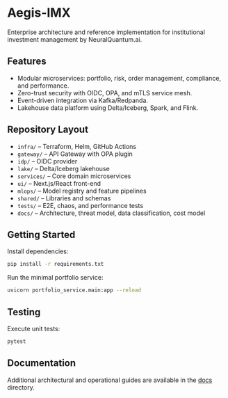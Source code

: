 # Aegis-IMX

Enterprise architecture and reference implementation for institutional investment management by NeuralQuantum.ai.

## Features
- Modular microservices: portfolio, risk, order management, compliance, and performance.
- Zero-trust security with OIDC, OPA, and mTLS service mesh.
- Event-driven integration via Kafka/Redpanda.
- Lakehouse data platform using Delta/Iceberg, Spark, and Flink.

## Repository Layout
- `infra/` – Terraform, Helm, GitHub Actions
- `gateway/` – API Gateway with OPA plugin
- `idp/` – OIDC provider
- `lake/` – Delta/Iceberg lakehouse
- `services/` – Core domain microservices
- `ui/` – Next.js/React front-end
- `mlops/` – Model registry and feature pipelines
- `shared/` – Libraries and schemas
- `tests/` – E2E, chaos, and performance tests
- `docs/` – Architecture, threat model, data classification, cost model

## Getting Started
Install dependencies:
```bash
pip install -r requirements.txt
```

Run the minimal portfolio service:
```bash
uvicorn portfolio_service.main:app --reload
```

## Testing
Execute unit tests:
```bash
pytest
```

## Documentation
Additional architectural and operational guides are available in the [docs](docs/README.md) directory.
